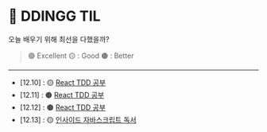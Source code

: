 # 📒 DDINGG TIL

오늘 배우기 위해 최선을 다했을까?
> 🟢 Excellent 🟡 : Good 🟤 : Better

---

- [12.10] : 🟡 [React TDD 공부](https://github.com/dding-g/react-study)
- [12.11] : 🟤 [React TDD 공부](https://github.com/dding-g/react-study)
- [12.12] : 🟤 [React TDD 공부](https://github.com/dding-g/react-study)
- [12.13] : 🟡 [인사이드 자바스크립트 독서](book/inside_javascript.md)